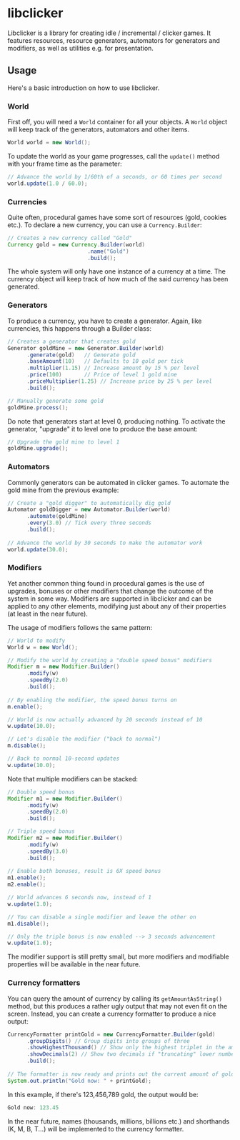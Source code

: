 # libclicker
Libclicker is a library for creating idle / incremental / clicker games.
It features resources, resource generators, automators for generators and
modifiers, as well as utilities e.g. for presentation.

## Usage

Here's a basic introduction on how to use libclicker.

### World

First off, you will need a `World` container for all your objects.
A `World` object will keep track of the generators, automators and other
items.

```java
World world = new World();
```

To update the world as your game progresses, call the `update()` method
with your frame time as the parameter:

```java
// Advance the world by 1/60th of a seconds, or 60 times per second
world.update(1.0 / 60.0);
```
### Currencies

Quite often, procedural games have some sort of resources (gold, cookies etc.).
To declare a new currency, you can use a `Currency.Builder`:

```java
// Creates a new currency called "Gold"
Currency gold = new Currency.Builder(world)
                         .name("Gold")
                         .build();
```

The whole system will only have one instance of a currency at a time. The
currency object will keep track of how much of the said currency has been
generated.

### Generators

To produce a currency, you have to create a generator. Again, like currencies,
this happens through a Builder class:

```java
// Creates a generator that creates gold
Generator goldMine = new Generator.Builder(world)
      .generate(gold)   // Generate gold
      .baseAmount(10)   // Defaults to 10 gold per tick
      .multiplier(1.15) // Increase amount by 15 % per level
      .price(100)       // Price of level 1 gold mine
      .priceMultiplier(1.25) // Increase price by 25 % per level
      .build();

// Manually generate some gold
goldMine.process();
```

Do note that generators start at level 0, producing nothing. To activate the
generator, "upgrade" it to level one to produce the base amount:

```java
// Upgrade the gold mine to level 1
goldMine.upgrade();
```

### Automators

Commonly generators can be automated in clicker games. To automate the gold mine
from the previous example:

```java
// Create a "gold digger" to automatically dig gold
Automator goldDigger = new Automator.Builder(world)
      .automate(goldMine)
      .every(3.0) // Tick every three seconds
      .build();
      
// Advance the world by 30 seconds to make the automator work
world.update(30.0);
```

### Modifiers

Yet another common thing found in procedural games is the use of upgrades, bonuses
or other modifiers that change the outcome of the system in some way. Modifiers
are supported in libclicker and can be applied to any other elements, modifying
just about any of their properties (at least in the near future).

The usage of modifiers follows the same pattern:

```java
// World to modify
World w = new World();

// Modify the world by creating a "double speed bonus" modifiers
Modifier m = new Modifier.Builder()
      .modify(w)
      .speedBy(2.0)
      .build();
      
// By enabling the modifier, the speed bonus turns on
m.enable();

// World is now actually advanced by 20 seconds instead of 10
w.update(10.0);

// Let's disable the modifier ("back to normal")
m.disable();

// Back to normal 10-second updates
w.update(10.0);
```

Note that multiple modifiers can be stacked:

```java
// Double speed bonus
Modifier m1 = new Modifier.Builder()
      .modify(w)
      .speedBy(2.0)
      .build();

// Triple speed bonus
Modifier m2 = new Modifier.Builder()
      .modify(w)
      .speedBy(3.0)
      .build();
      
// Enable both bonuses, result is 6X speed bonus
m1.enable();
m2.enable();

// World advances 6 seconds now, instead of 1
w.update(1.0);

// You can disable a single modifier and leave the other on
m1.disable();

// Only the triple bonus is now enabled --> 3 seconds advancement
w.update(1.0);
```

The modifier support is still pretty small, but more modifiers and
modifiable properties will be available in the near future.
### Currency formatters

You can query the amount of currency by calling its `getAmountAsString()` method, but
this produces a rather ugly output that may not even fit on the screen.
Instead, you can create a currency formatter to produce a nice output:

```java
CurrencyFormatter printGold = new CurrencyFormatter.Builder(gold)
      .groupDigits() // Group digits into groups of three
      .showHighestThousand() // Show only the highest triplet in the amount
      .showDecimals(2) // Show two decimals if "truncating" lower numbers
      .build();
      
// The formatter is now ready and prints out the current amount of gold
System.out.println("Gold now: " + printGold);
```

In this example, if there's 123,456,789 gold, the output would be:

```java
Gold now: 123.45
```

In the near future, names (thousands, millions, billions etc.) and shorthands
(K, M, B, T...) will be implemented to the currency formatter.